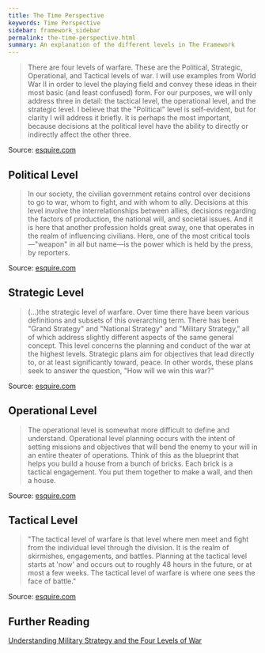 ```yaml
---
title: The Time Perspective
keywords: Time Perspective
sidebar: framework_sidebar
permalink: the-time-perspective.html
summary: An explanation of the different levels in The Framework
---
```


> There are four levels of warfare. These are the Political, Strategic, Operational, and Tactical levels of war. I will use examples from World War II in order to level the playing field and convey these ideas in their most basic (and least confused) form. For our purposes, we will only address three in detail: the tactical level, the operational level, and the strategic level. I believe that the "Political" level is self-evident, but for clarity I will address it briefly. It is perhaps the most important, because decisions at the political level have the ability to directly or indirectly affect the other three.

Source: [esquire.com](http://www.esquire.com/news-politics/politics/news/a39985/four-levels-of-war/)

## Political Level
> In our society, the civilian government retains control over decisions to go to war, whom to fight, and with whom to ally. Decisions at this level involve the interrelationships between allies, decisions regarding the factors of production, the national will, and societal issues. And it is here that another profession holds great sway, one that operates in the realm of influencing civilians. Here, one of the most critical tools—"weapon" in all but name—is the power which is held by the press, by reporters.

Source: [esquire.com](http://www.esquire.com/news-politics/politics/news/a39985/four-levels-of-war/)

## Strategic Level
> (...)the strategic level of warfare. Over time there have been various definitions and subsets of this overarching term. There has been "Grand Strategy" and "National Strategy" and "Military Strategy," all of which address slightly different aspects of the same general concept. This level concerns the planning and conduct of the war at the highest levels. Strategic plans aim for objectives that lead directly to, or at least significantly toward, peace. In other words, these plans seek to answer the question, "How will we win this war?"

Source: [esquire.com](http://www.esquire.com/news-politics/politics/news/a39985/four-levels-of-war/)

## Operational Level
> The operational level is somewhat more difficult to define and understand. Operational level planning occurs with the intent of setting missions and objectives that will bend the enemy to your will in an entire theater of operations. Think of this as the blueprint that helps you build a house from a bunch of bricks. Each brick is a tactical engagement. You put them together to make a wall, and then a house.

Source: [esquire.com](http://www.esquire.com/news-politics/politics/news/a39985/four-levels-of-war/)

## Tactical Level
> "The tactical level of warfare is that level where men meet and fight from the individual level through the division. It is the realm of skirmishes, engagements, and battles. Planning at the tactical level starts at 'now' and occurs out to roughly 48 hours in the future, or at most a few weeks. The tactical level of warfare is where one sees the face of battle."

Source: [esquire.com](http://www.esquire.com/news-politics/politics/news/a39985/four-levels-of-war/)

## Further Reading
[Understanding Military Strategy and the Four Levels of War](http://www.esquire.com/news-politics/politics/news/a39985/four-levels-of-war/)
